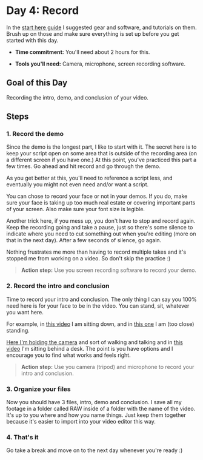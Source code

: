 # Day 4: Record

In the [start here guide](../start-here/README.md) I suggested gear and software, and tutorials on them. Brush up on those and make sure everything is set up before you get started with this day.

- **Time commitment:** You'll need about 2 hours for this.

- **Tools you'll need:** Camera, microphone, screen recording software.

## Goal of this Day

Recording the intro, demo, and conclusion of your video.

## Steps

### 1. Record the demo

Since the demo is the longest part, I like to start with it. The secret here is to keep your script open on some area that is outside of the recording area (on a different screen if you have one.) At this point, you've practiced this part a few times. Go ahead and hit record and go through the demo.

As you get better at this, you'll need to reference a script less, and eventually you might not even need and/or want a script.

You can chose to record your face or not in your demos. If you do, make sure your face is taking up too much real estate or covering important parts of your screen. Also make sure your font size is legible.

Another trick here, if you mess up, you don't have to stop and record again. Keep the recording going and take a pause, just so there's some silence to indicate where you need to cut something out when you're editing (more on that in the next day). After a few seconds of silence, go again.

Nothing frustrates me more than having to record multiple takes and it's stopped me from working on a video. So don't skip the practice :)

> **Action step:** Use you screen recording software to record your demo.

### 2. Record the intro and conclusion

Time to record your intro and conclusion. The only thing I can say you 100% need here is for your face to be in the video. You can stand, sit, whatever you want here.

For example, in [this video](https://youtu.be/p0zgKoxpu24) I am sitting down, and in [this one](https://youtu.be/AFF4kuBTtNg) I am (too close) standing.

[Here I'm holding the camera](https://youtu.be/dMkuv7rYGYY) and sort of walking and talking and in [this video](https://youtu.be/kqswzAAC1Ek) I'm sitting behind a desk. The point is you have options and I encourage you to find what works and feels right.

> **Action step:** Use you camera (tripod) and microphone to record your intro and conclusion.

### 3. Organize your files

Now you should have 3 files, intro, demo and conclusion. I save all my footage in a folder called RAW inside of a folder with the name of the video. It's up to you where and how you name things. Just keep them together because it's easier to import into your video editor this way.

### 4. That's it

Go take a break and move on to the next day whenever you're ready :)
